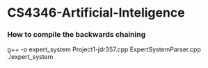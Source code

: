# CS4346-Artificial-Inteligence

### How to compile the backwards chaining
g++ -o expert_system Project1-jdr357.cpp ExpertSystemParser.cpp
./expert_system